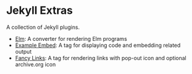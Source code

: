 # Jekyll Extras

A collection of Jekyll plugins.

- [Elm](//github.com/sonnym/jekyll_elm): A converter for rendering Elm programs
- [Example Embed](//github.com/sonnym/jekyll_example_embed): A tag for displaying code and embedding related output
- [Fancy Links](//github.com/sonnym/jekyll_fancy_links): A tag for rendering links with pop-out icon and optional archive.org icon
